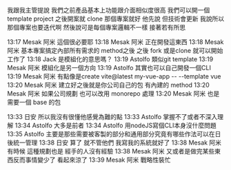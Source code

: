 我跟我主管提說 我們之前產品基本上功能跟介面相似度很高 我們可以開一個 template project 之後開案就 clone 那個專案就好 他先說 但技術會更新 我說所以那個專案也要迭代啊 然後說可是每個專案邏輯不一樣 接著若有所思

13:17 Mesak 阿米 這個很必要耶
13:18 Mesak 阿米 正在開發這東西
13:18 Mesak 阿米 基本專案搞定內部所有需求的 method之後  之後 fork 或是clone 就可以開始工作了
13:18 Jack 是模組化的意思嗎？
13:19 Astolfo 類似git template
13:19 Mesak 阿米 模組化是另一個方向
13:19 Astolfo 其實也可以自己開發一個CLI
13:19 Mesak 阿米 有點像是create vite@latest my-vue-app -- --template vue
13:20 Mesak 阿米 建立好之後就是你公司自己的包 有內建的 method
13:20 Mesak 阿米 如果公司規劃 也可以改用 monorepo 處理
13:20 Mesak 阿米 也是需要一個 base 的包

13:33 日安 所以我沒有很懂他感覺為難的點
13:33 Astolfo 掌握不了或者不深入理解
13:34 Astolfo 大多是前者
13:34 Astolfo 用nodeJS寫個CLI本身沒什麼問題
13:35 Astolfo 主要是那些需要被客製的部分和通用部分究竟有哪些作法可以在日後統一管理
13:38 日安 算了 就不管他們 我寫我的系統就好了
13:38 Mesak 阿米 有時候 這種規劃也是 經手的人沒有經驗
13:38 Mesak 阿米 又或者是做完某些東西反而事情變少了 看起來涼了
13:39 Mesak 阿米 戰略性裝忙
